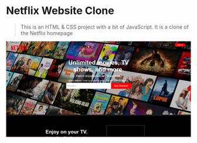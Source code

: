 # Netflix Website Clone

> This is an HTML & CSS project with a bit of JavaScript. It is a clone of the Netflix homepage

![Netflix Clone](/img/netflix.png "Netflix Clone")
